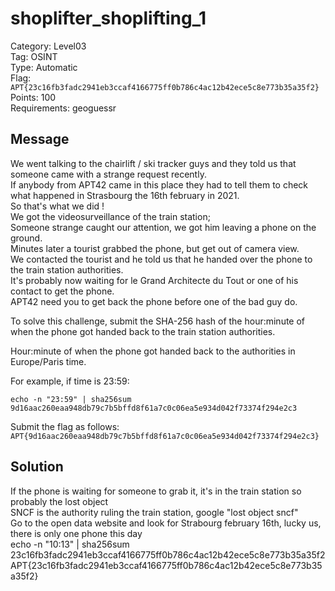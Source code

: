 # shoplifter_shoplifting_1

Category: Level03  
Tag: OSINT  
Type: Automatic  
Flag: `APT{23c16fb3fadc2941eb3ccaf4166775ff0b786c4ac12b42ece5c8e773b35a35f2}`  
Points: 100  
Requirements: geoguessr  

## Message
We went talking to the chairlift / ski tracker guys and they told us that someone came with a strange request recently.  
If anybody from APT42 came in this place they had to tell them to check what happened in Strasbourg the 16th february in 2021.  
So that's what we did !  
We got the videosurveillance of the train station;  
Someone strange caught our attention, we got him leaving a phone on the ground.  
Minutes later a tourist grabbed the phone, but get out of camera view.  
We contacted the tourist and he told us that he handed over the phone to the train station authorities.  
It's probably now waiting for le Grand Architecte du Tout or one of his contact to get the phone.  
APT42 need you to get back the phone before one of the bad guy do.  

To solve this challenge, submit the SHA-256 hash of the hour:minute of when the phone got handed back to the train station authorities.  

Hour:minute of when the phone got handed back to the authorities in Europe/Paris time.  

For example, if time is 23:59:
```
echo -n "23:59" | sha256sum
9d16aac260eaa948db79c7b5bffd8f61a7c0c06ea5e934d042f73374f294e2c3
```

Submit the flag as follows:  
`APT{9d16aac260eaa948db79c7b5bffd8f61a7c0c06ea5e934d042f73374f294e2c3}`

## Solution
If the phone is waiting for someone to grab it, it's in the train station so probably the lost object  
SNCF is the authority ruling the train station, google "lost object sncf"  
Go to the open data website and look for Strabourg february 16th, lucky us, there is only one phone this day  
echo -n "10:13" | sha256sum  
23c16fb3fadc2941eb3ccaf4166775ff0b786c4ac12b42ece5c8e773b35a35f2  
APT{23c16fb3fadc2941eb3ccaf4166775ff0b786c4ac12b42ece5c8e773b35a35f2}  
